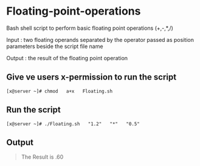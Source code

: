 # **Floating-point-operations**
Bash shell script to perform basic floating point operations (+,-,*,/)

Input : two floating operands separated by the operator passed as position  parameters beside the script file name

Output : the result of the floating point operation





## Give ve users x-permission to run the script
```
[x@server ~]# chmod   a+x   Floating.sh
```

## Run the script
```
[x@server ~]# ./Floating.sh   "1.2"   "*"   "0.5"
```
## Output
> The Result is .60
